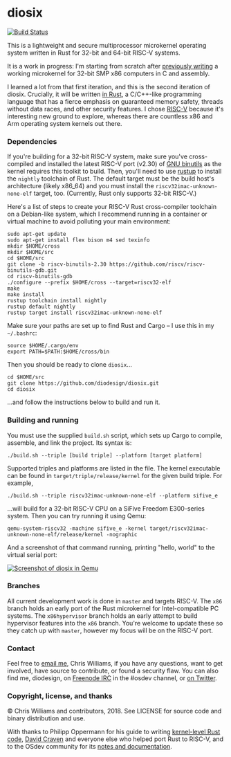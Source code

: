 # diosix

[![Build Status](https://travis-ci.org/diodesign/diosix.svg?branch=master)](https://travis-ci.org/diodesign/diosix)

This is a lightweight and secure multiprocessor microkernel operating system written in Rust for 32-bit and 64-bit RISC-V systems.

It is a work in progress: I'm starting from scratch after [previously writing](https://github.com/diodesign/diosix-legacy)
a working microkernel for 32-bit SMP x86 computers in C and assembly.

I learned a lot from that first iteration, and this is the second iteration of diosix. Crucially,
it will be written [in Rust](https://www.rust-lang.org/), a C/C++-like programming language that has a fierce emphasis
on guaranteed memory safety, threads without data races, and other security features. I chose [RISC-V](https://riscv.org/) because it's interesting new ground to explore, whereas there are countless x86 and Arm operating system kernels out there.

### Dependencies

If you're building for a 32-bit RISC-V system, make sure you've cross-compiled and installed the latest RISC-V port (v2.30) of [GNU binutils](https://github.com/riscv/riscv-binutils-gdb) as the kernel requires this toolkit to build. Then, you'll need to use [rustup](https://rustup.rs/) to install the `nightly` toolchain of Rust. The default target must be the build host's architecture (likely x86_64) and you must install the `riscv32imac-unknown-none-elf` target, too. (Currently, Rust only supports 32-bit RISC-V.)

Here's a list of steps to create your RISC-V Rust cross-compiler toolchain on a Debian-like system, which I recommend running in a container or virtual machine to avoid polluting your main environment:

```
sudo apt-get update
sudo apt-get install flex bison m4 sed texinfo
mkdir $HOME/cross
mkdir $HOME/src
cd $HOME/src
git clone -b riscv-binutils-2.30 https://github.com/riscv/riscv-binutils-gdb.git
cd riscv-binutils-gdb
./configure --prefix $HOME/cross --target=riscv32-elf
make
make install
rustup toolchain install nightly
rustup default nightly
rustup target install riscv32imac-unknown-none-elf
```

Make sure your paths are set up to find Rust and Cargo – I use this in my `~/.bashrc`:

```
source $HOME/.cargo/env
export PATH=$PATH:$HOME/cross/bin
```

Then you should be ready to clone `diosix`...

```
cd $HOME/src
git clone https://github.com/diodesign/diosix.git
cd diosix
```

...and follow the instructions below to build and run it.

### Building and running

You must use the supplied `build.sh` script, which sets up Cargo to compile, assemble, and link the project. Its syntax is:

`./build.sh --triple [build triple] --platform [target platform]`

Supported triples and platforms are listed in the file. The kernel executable can be found in `target/triple/release/kernel` for the given build triple. For example,

`./build.sh --triple riscv32imac-unknown-none-elf --platform sifive_e`

...will build for a 32-bit RISC-V CPU on a SiFive Freedom E300-series system. Then you can try running it using Qemu:

`qemu-system-riscv32 -machine sifive_e -kernel target/riscv32imac-unknown-none-elf/release/kernel -nographic`

And a screenshot of that command running, printing "hello, world" to the virtual serial port:

[![Screenshot of diosix in Qemu](https://raw.githubusercontent.com/diodesign/diosix/screenshots/docs/screenshots/diosix-early-riscv32.png)](https://raw.githubusercontent.com/diodesign/diosix/screenshots/docs/screenshots/diosix-early-riscv32.png)

### Branches

All current development work is done in `master` and targets RISC-V. The `x86` branch holds an early port of the Rust microkernel for Intel-compatible PC systems. The `x86hypervisor` branch holds an early attempt to build hypervisor features into the `x86` branch. You're welcome to update these so they catch up with `master`, however my focus will be on the RISC-V port.

### Contact

Feel free to [email me](mailto:diodesign@gmail.com), Chris Williams, if you have any questions, want to get involved, have source to contribute, or found a security flaw. You can also find me, diodesign, on [Freenode IRC](https://freenode.net/irc_servers.shtml) in the #osdev channel, or [on Twitter](https://twitter.com/diodesign).

### Copyright, license, and thanks

&copy; Chris Williams and contributors, 2018. See LICENSE for source code and binary distribution and use.

With thanks to Philipp Oppermann for his guide to writing [kernel-level Rust code](https://os.phil-opp.com/), [David Craven](https://github.com/dvc94ch) and everyone else who helped port Rust to RISC-V, and to the OSdev community for its [notes and documentation](http://wiki.osdev.org/Main_Page).
